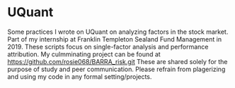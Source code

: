 # UQuant
Some practices I wrote on UQuant on analyzing factors in the stock market. Part of my internship at Franklin Templeton Sealand Fund Management in 2019.
These scripts focus on single-factor analysis and performance attribution. My culmminating project can be found at https://github.com/rosie068/BARRA_risk.git
These are shared solely for the purpose of study and peer communication. Please refrain from plagerizing and using my code in any formal setting/projects.

